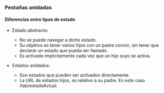 ### Pestañas anidadas
#### Diferencias entre tipos de estado

- Estado abstracto:
    - No se puede navegar a dicho estado.
    - Su objetivo es tener varios hijos con un padre común, sin tener que declarar un estado que pueda ser llamado.
    - Es activado implicitamente cada vez que un hijo suyo se activa.

- Estados anidados:
    - Son estados que pueden ser activados directamente.
    - La URL de estados hijos, es relativo a su padre. En este caso /tab/estadoActual.
